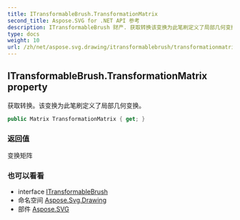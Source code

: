 ```yaml
---
title: ITransformableBrush.TransformationMatrix
second_title: Aspose.SVG for .NET API 参考
description: ITransformableBrush 财产. 获取转换该变换为此笔刷定义了局部几何变换
type: docs
weight: 10
url: /zh/net/aspose.svg.drawing/itransformablebrush/transformationmatrix/
---
```

## ITransformableBrush.TransformationMatrix property

获取转换。该变换为此笔刷定义了局部几何变换。

```csharp
public Matrix TransformationMatrix { get; }
```

### 返回值

变换矩阵

### 也可以看看

* interface [ITransformableBrush](../)
* 命名空间 [Aspose.Svg.Drawing](../../itransformablebrush/)
* 部件 [Aspose.SVG](../../../)


